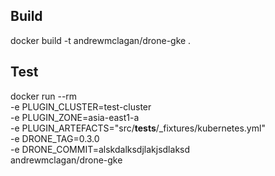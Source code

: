 
## Build
docker build -t andrewmclagan/drone-gke .

## Test
docker run --rm \
	-e PLUGIN_CLUSTER=test-cluster \
	-e PLUGIN_ZONE=asia-east1-a \
	-e PLUGIN_ARTEFACTS="src/__tests__/_fixtures/kubernetes.yml" \
	-e DRONE_TAG=0.3.0 \
	-e DRONE_COMMIT=alskdalksdjlakjsdlaksd \
  andrewmclagan/drone-gke